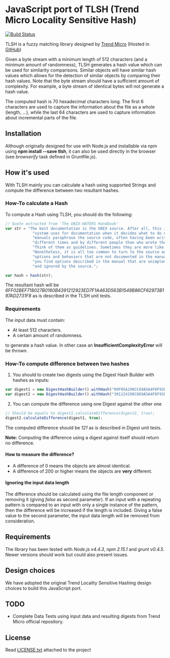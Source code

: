 # JavaScript port of TLSH (Trend Micro Locality Sensitive Hash)

[![Build Status](https://travis-ci.org/idealista/tlsh-js.svg?branch=master)](https://travis-ci.org/idealista/tlsh-js)

TLSH is a fuzzy matching library designed by [Trend Micro](http://www.trendmicro.com) (Hosted in [GitHub](https://github.com/trendmicro/tlsh)) 

Given a byte stream with a minimum length of 512 characters (and a minimum amount of randomness), TLSH generates a hash value which can be used for similarity comparisons. Similar objects will have similar hash values which allows for the detection of similar objects by comparing their hash values. Note that the byte stream should have a sufficient amount of complexity. For example, a byte stream of identical bytes will not generate a hash value.

The computed hash is 70 hexadecimal characters long. The first 6 characters are used to capture the information about the file as a whole (length, ...), while the last 64 characters are used to capture information about incremental parts of the file.

## Installation

Although originally designed for use with Node.js and installable via npm using **npm install --save tlsh**, it can also be used directly in the browser (see *browserify* task defined in Gruntfile.js).

## How it's used

With TLSH mainly you can calculate a hash using supported Strings and compute the difference between two resultant hashes.

### How-To calculate a Hash

To compute a Hash using TLSH, you should do the following:

```javascript
// Quote extracted from 'The UNIX-HATERS Handbook'
var str = "The best documentation is the UNIX source. After all, this is what the " +
            "system uses for documentation when it decides what to do next! The " +
            "manuals paraphrase the source code, often having been written at " +
            "different times and by different people than who wrote the code. " +
            "Think of them as guidelines. Sometimes they are more like wishes... " +
            "Nonetheless, it is all too common to turn to the source and find " +
            "options and behaviors that are not documented in the manual. Sometimes " +
            "you find options described in the manual that are unimplemented " +
            "and ignored by the source.";

var hash = hash(str);   
```

The resultant hash will be _6FF02BEF718027B0160B4391212923ED7F1A463D563B1549B86CF62973B197AD2731F8_ as is described in the TLSH unit tests.

### Requirements

The input data must contain:

* At least 512 characters. 
* A certain amount of randomness.

to generate a hash value. In other case an **InsufficientComplexityError** will be thrown.

### How-To compute difference between two hashes

1. You should to create two digests using the Digest Hash Builder with hashes as inputs:

```javascript
var digest1 = new DigestHashBuilder().withHash("09F05A198CC69A5A4F0F9380A9EE93F2B927CF42089EA74276DC5F0BB2D34E68114448").build();
var digest2 = new DigestHashBuilder().withHash("301124198C869A5A4F0F9380A9AE92F2B9278F42089EA34272885F0FB2D34E6911444C").build();
```

2. You can compute the difference using one Digest against the other one

```javascript
// Should be equals to digest1.calculateDifference(digest2, true);
digest2.calculateDifference(digest1, true);
```

The computed difference should be _121_ as is described in Digest unit tests.

**Note:** Computing the difference using a digest against itself should return no difference.

#### How to measure the difference?

* A difference of 0 means the objects are almost identical.
* A difference of 200 or higher means the objects are **very** different.

#### Ignoring the input data length

The difference should be calculated using the file length component or removing it (giving _false_ as second parameter). If an input with a repeating pattern is compared to an input with only a single instance of the pattern, then the difference will be increased if the length is included. Giving a false value to the second parameter, the input data length will be removed from consideration.

## Requirements

The library has been tested with _Node.js v4.4.3_, _npm 2.15.1_ and _grunt v0.4.5_. Newer versions should work but could also present issues.

## Design choices

We have adopted the original Trend Locality Sensitive Hashing design choices to build this JavaScript port.

## TODO

* Complete Data Tests using input data and resulting digests from Trend Micro official repository.

## License 

Read [LICENSE.txt](LICENSE.txt) attached to the project
